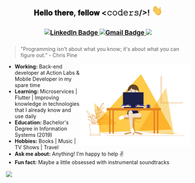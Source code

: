 <h2 align="center">𝐇𝐞𝐥𝐥𝐨 𝐭𝐡𝐞𝐫𝐞, 𝐟𝐞𝐥𝐥𝐨𝐰 <𝚌𝚘𝚍𝚎𝚛𝚜/>! <img src="https://raw.githubusercontent.com/ABSphreak/ABSphreak/master/gifs/Hi.gif" width="30px"><br/>
  <sup>
    <br/>
     <a href="https://www.linkedin.com/in/amelia-alice" target="_blank">
      <img alt="LinkedIn Badge" src="https://img.shields.io/badge/-Linkedin-F2A516?logo=Linkedin&logoColor=white&link=https://www.linkedin.com/in/amelia-alice"/>
     </a>
    <a href="mailto:ameliaalicec@gmail.com" target="_blank">
      <img alt="Gmail Badge" src="https://img.shields.io/badge/-Gmail-F2A516?logo=Gmail&logoColor=white&link=mailto:ameliaalicec@gmail.com"/>
    </a>
    <a href="https://github.com/antonkomarev/github-profile-views-counter">
      <img src="https://komarev.com/ghpvc/?username=amycardoso&color=F2A516">
    </a>
  </sup>
</h2>

> "Programming isn't about what you know; it's about what you can figure out.” - Chris Pine


<a href="https://dribbble.com/shots/4789906-Hi"> <img align="right" src='https://github.com/amycardoso/amycardoso/blob/master/girl.gif' width='300'>
<a/>

 - **Working:** Back-end developer at Action Labs & Mobile Developer in my spare time
 - **Learning:** Microservices | Flutter | Improving knowledge in technologies that I already know and use daily
 - **Education:** Bachelor's Degree in Information Systems (2019)
 - **Hobbies:** Books | Music | TV Shows | Travel
 - **Ask me about:** Anything! I'm happy to help :v:
 - **Fun fact:**  Maybe a little obsessed with instrumental soundtracks 
 
<a href="https://github.com/anuraghazra/github-readme-stats">
  <img align="center" src="https://github-readme-stats.vercel.app/api?username=amycardoso&count_private=true&hide_title=true&hide=contribs&bg_color=0d1117&title_color=fdca49&text_color=fdca49" />
</a>
<!---
<a href="https://github.com/anuraghazra/convoychat">
  <img align="center" src="https://github-readme-stats.vercel.app/api/top-langs/?username=amycardoso&hide=PLpgSQL,TSQL,html,css&langs_count=10&layout=compact&bg_color=0d1117&title_color=fdca49&text_color=fdca49&hide_title=true&count_private=true" />
</a>
--->
